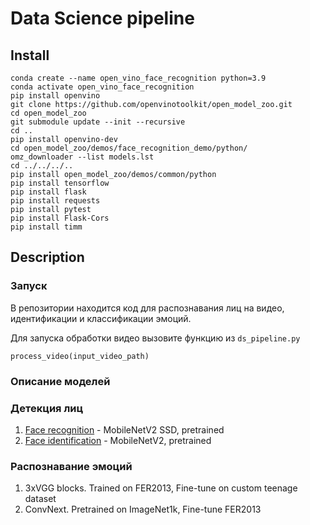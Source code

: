 # Data Science pipeline

## Install
```
conda create --name open_vino_face_recognition python=3.9
conda activate open_vino_face_recognition
pip install openvino
git clone https://github.com/openvinotoolkit/open_model_zoo.git
cd open_model_zoo
git submodule update --init --recursive
cd ..
pip install openvino-dev
cd open_model_zoo/demos/face_recognition_demo/python/
omz_downloader --list models.lst
cd ../../../..
pip install open_model_zoo/demos/common/python
pip install tensorflow
pip install flask
pip install requests
pip install pytest
pip install Flask-Cors
pip install timm
```

## Description

### Запуск

В репозитории находится код для распознавания лиц на видео, идентификации и классификации эмоций.

Для запуска обработки видео вызовите функцию из `ds_pipeline.py`

```
process_video(input_video_path)
```

### Описание моделей

### Детекция лиц

1. [Face recognition](https://docs.openvino.ai/2021.3/omz_models_model_facenet_20180408_102900.html) - MobileNetV2 SSD, pretrained
2. [Face identification](https://docs.openvino.ai/2019_R1/_face_reidentification_retail_0095_description_face_reidentification_retail_0095.html) - MobileNetV2, pretrained

### Распознавание эмоций
1. 3xVGG blocks. Trained on FER2013, Fine-tune on custom teenage dataset
2. ConvNext. Pretrained on ImageNet1k, Fine-tune FER2013